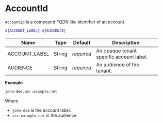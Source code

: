 # AccountId

`AccountId` is a compound FQDN like identifier of an account.

```bash
${ACCOUNT_LABEL}.${AUDIENCE}
```

Name               | Type    | Default    | Description
------------------ | ------- | ---------- | ------------------
ACCOUNT_LABEL      | String  | _required_ | An opaque tenant specific account label.
AUDIENCE           | String  | _required_ | An audience of the tenant.



**Example**

```bash
john-doe.usr.example.net
```
Where
- `john-doe` is the account label.
- `usr.example.net` is the audience.
